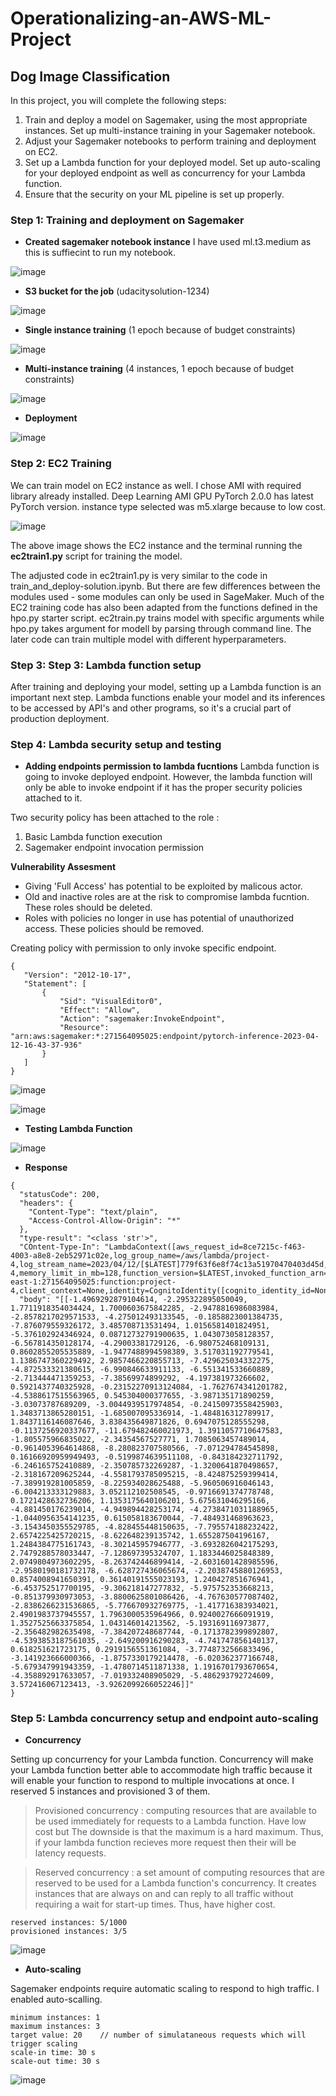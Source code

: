 # Operationalizing-an-AWS-ML-Project
## Dog Image Classification

In this project, you will complete the following steps:

1. Train and deploy a model on Sagemaker, using the most appropriate instances. Set up multi-instance training in your Sagemaker notebook.
2. Adjust your Sagemaker notebooks to perform training and deployment on EC2.
3. Set up a Lambda function for your deployed model. Set up auto-scaling for your deployed endpoint as well as concurrency for your Lambda function.
4. Ensure that the security on your ML pipeline is set up properly.

### Step 1: Training and deployment on Sagemaker

- **Created sagemaker notebook instance** 
I have used ml.t3.medium as this is suffiecint to run my notebook.

![image](https://user-images.githubusercontent.com/83595196/231103691-a5eee425-91d8-43ee-abbd-d509c4170eeb.png)

- **S3 bucket for the job** (udacitysolution-1234)

![image](https://user-images.githubusercontent.com/83595196/231358554-cf68cf5b-d44d-405f-956e-befedc6a8ac3.png)

- **Single instance training** (1 epoch because of budget constraints)

![image](https://user-images.githubusercontent.com/83595196/231351357-c879e756-f48a-4631-bd6c-1ebeb826b06a.png)

- **Multi-instance training** (4 instances, 1 epoch because of budget constraints)

![image](https://user-images.githubusercontent.com/83595196/231350922-de52f333-c6ef-4da0-82b5-51de3110325a.png)

- **Deployment**

![image](https://user-images.githubusercontent.com/83595196/231354962-db3fa311-e384-4c3f-bb1c-6d69fe3aadc5.png)

### Step 2: EC2 Training

We can train model on EC2 instance as well. I chose AMI with required library already installed. Deep Learning AMI GPU PyTorch 2.0.0  has latest PyTorch version. instance type selected was m5.xlarge because to low cost.

![image](https://user-images.githubusercontent.com/83595196/231374337-2e63b8b4-2f06-45a9-bf50-858df92f2c4f.png)

The above image shows the EC2 instance and the terminal running the **ec2train1.py** script for training the model.

The adjusted code in ec2train1.py is very similar to the code in train_and_deploy-solution.ipynb. But there are few differences between the modules used - some modules can only be used in SageMaker. Much of the EC2 training code has also been adapted from the functions defined in the hpo.py starter script.
ec2train.py trains model with specific arguments while hpo.py takes argument for modell by parsing through command line. The later code can train multiple model with different hyperparameters.

### Step 3: Step 3: Lambda function setup 
After training and deploying your model, setting up a Lambda function is an important next step. Lambda functions enable your model and its inferences to be accessed by API's and other programs, so it's a crucial part of production deployment.

### Step 4: Lambda security setup and testing 

- **Adding endpoints permission to lambda fucntions**
Lambda function is going to invoke deployed endpoint. However, the lambda function will only be able to invoke  endpoint if it has the proper security policies attached to it.

Two security policy has been attached to the role : 
1. Basic Lambda function execution 
2. Sagemaker endpoint invocation permission

**Vulnerability Assesment** 
- Giving 'Full Access' has potential to be exploited by malicous actor.
- Old and inactive roles are at the risk to compromise lambda fucntion. These roles should be deleted.
- Roles with policies no longer in use has potential of unauthorized access. These policies should be removed.

 Creating policy with permission to only invoke specific endpoint.
 ```
 {
    "Version": "2012-10-17",
    "Statement": [
        {
            "Sid": "VisualEditor0",
            "Effect": "Allow",
            "Action": "sagemaker:InvokeEndpoint",
            "Resource": "arn:aws:sagemaker:*:271564095025:endpoint/pytorch-inference-2023-04-12-16-43-37-936"
        }
    ]
}
```
![image](https://user-images.githubusercontent.com/83595196/231534341-2e040696-a4bc-4faf-9f69-3625bc9f2024.png)

![image](https://user-images.githubusercontent.com/83595196/231532599-a4bd629f-1290-4ca6-a9f7-534b7839a63c.png)


- **Testing Lambda Function**

![image](https://user-images.githubusercontent.com/83595196/231405755-5cd0843d-d9f1-4cee-856e-20bb96fc3152.png)

- **Response**
```
{
  "statusCode": 200,
  "headers": {
    "Content-Type": "text/plain",
    "Access-Control-Allow-Origin": "*"
  },
  "type-result": "<class 'str'>",
  "COntent-Type-In": "LambdaContext([aws_request_id=8ce7215c-f463-4003-a8e8-2eb52971c02e,log_group_name=/aws/lambda/project-4,log_stream_name=2023/04/12/[$LATEST]779f63f6e8f74c13a51970470403d45d,function_name=project-4,memory_limit_in_mb=128,function_version=$LATEST,invoked_function_arn=arn:aws:lambda:us-east-1:271564095025:function:project-4,client_context=None,identity=CognitoIdentity([cognito_identity_id=None,cognito_identity_pool_id=None])])",
  "body": "[[-1.4969292879104614, -2.295322895050049, 1.7711918354034424, 1.7000603675842285, -2.9478816986083984, -2.8578217029571533, -4.275012493133545, -0.1858823001384735, -7.876079559326172, 3.485708713531494, 1.0156581401824951, -5.376102924346924, 0.08712732791900635, 1.043073058128357, -6.567814350128174, -4.29003381729126, -6.980752468109131, 0.8602855205535889, -1.9477488994598389, 3.517031192779541, 1.1386747360229492, 2.9857466220855713, -7.429625034332275, -4.872533321380615, -6.990846633911133, -6.551341533660889, -2.713444471359253, -7.38569974899292, -4.197381973266602, 0.5921437740325928, -0.23152270913124084, -1.7627674341201782, -4.5388617515563965, 0.545304000377655, -3.987135171890259, -3.03073787689209, -3.0044939517974854, -0.24150973558425903, 1.3483713865280151, -1.685007095336914, -1.484816312789917, 1.8437116146087646, 3.838435649871826, 0.6947075128555298, -0.1137256920337677, -11.679482460021973, 1.3911057710647583, -1.805575966835022, -2.34354567527771, 1.7085063457489014, -0.9614053964614868, -8.280823707580566, -7.071294784545898, 0.16166920959949493, -0.5199874639511108, -0.843184232711792, -6.246165752410889, -2.350785732269287, -1.3200641870498657, -2.318167209625244, -4.5581793785095215, -8.424875259399414, -7.389919281005859, -8.225934028625488, -5.960506916046143, -6.004213333129883, 3.052112102508545, -0.9716691374778748, 0.1721428632736206, 1.1353175640106201, 5.675631046295166, -4.881450176239014, -4.949894428253174, -4.2738471031188965, -1.0440956354141235, 0.615058183670044, -7.484931468963623, -3.1543450355529785, -4.828455448150635, -7.795574188232422, 2.6574225425720215, -8.622648239135742, 1.655287504196167, 1.2484384775161743, -8.302145957946777, -3.6932826042175293, 2.7479288578033447, -7.128697395324707, 1.1833446025848389, 2.0749804973602295, -8.263742446899414, -2.6031601428985596, -2.9580190181732178, -6.628727436065674, -2.2038745880126953, 0.8574008941650391, 0.36140191555023193, 1.240427851676941, -6.453752517700195, -9.306218147277832, -5.975752353668213, -0.851379930973053, -3.8800625801086426, -4.767630577087402, -2.8386266231536865, -5.776670932769775, -1.417716383934021, 2.4901983737945557, 1.7963000535964966, 0.9240027666091919, 1.3527525663375854, 1.043146014213562, -5.193169116973877, -2.356482982635498, -7.384207248687744, -0.1713782399892807, -4.5393853187561035, -2.649200916290283, -4.741747856140137, 0.618251621723175, 0.2919156551361084, -3.7748732566833496, -3.141923666000366, -1.8757330179214478, -6.020362377166748, -5.679347991943359, -1.4780714511871338, 1.1916701793670654, -4.358892917633057, -7.019332408905029, -5.486293792724609, 3.572416067123413, -3.9262099266052246]]"
}
```
### Step 5: Lambda concurrency setup and endpoint auto-scaling

- **Concurrency**

Setting up concurrency for your Lambda function. Concurrency will make your Lambda function better able to accommodate high traffic because it will enable your function to respond to multiple invocations at once. I reserved 5 instances and provisioned 3 of them.

>  Provisioned concurrency :	computing resources that are available to be used immediately for requests to a Lambda function. Have low cost but The downside is that                                 the maximum is a hard maximum. Thus, if your lambda function recieves more request then their will be latency requests.

> Reserved concurrency	: a set amount of computing resources that are reserved to be used for a Lambda function's concurrency. It creates instances that are always                               on and can reply to all traffic without requiring a wait for start-up times. Thus, have higher cost.

```
reserved instances: 5/1000
provisioned instances: 3/5

```

![image](https://user-images.githubusercontent.com/83595196/231417556-adf0c679-4aca-4ac9-a6b4-6fd8a82a7b94.png)


- **Auto-scaling**

Sagemaker endpoints require automatic scaling to respond to high traffic. I enabled auto-scalling. 

```
minimum instances: 1
maximum instances: 3
target value: 20    // number of simulataneous requests which will trigger scaling
scale-in time: 30 s
scale-out time: 30 s
```

![image](https://user-images.githubusercontent.com/83595196/231415526-933655a8-6ecb-4a62-b14a-ab25738853eb.png)


